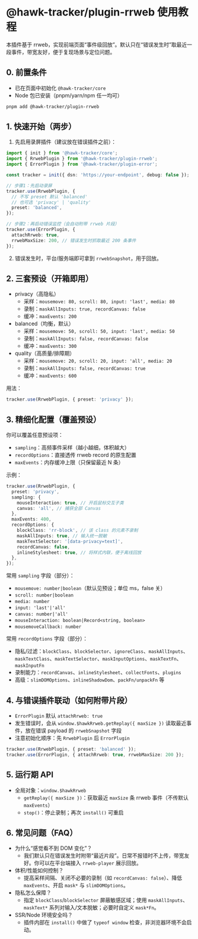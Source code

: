 # @hawk-tracker/plugin-rrweb 使用教程

本插件基于 rrweb，实现前端页面“事件级回放”。默认只在“错误发生时”取最近一段事件，带宽友好，便于复现场景与定位问题。

## 0. 前置条件

- 已在页面中初始化 `@hawk-tracker/core`
- Node 包已安装（pnpm/yarn/npm 任一均可）

```bash
pnpm add @hawk-tracker/plugin-rrweb
```

## 1. 快速开始（两步）

1. 先启用录屏插件（建议放在错误插件之前）：

```ts
import { init } from '@hawk-tracker/core';
import { RrwebPlugin } from '@hawk-tracker/plugin-rrweb';
import { ErrorPlugin } from '@hawk-tracker/plugin-error';

const tracker = init({ dsn: 'https://your-endpoint', debug: false });

// 步骤1：先启动录屏
tracker.use(RrwebPlugin, {
  // 不写 preset 默认 'balanced'
  // 也可选 'privacy' | 'quality'
  preset: 'balanced',
});

// 步骤2：再启动错误监控（会自动附带 rrweb 片段）
tracker.use(ErrorPlugin, {
  attachRrweb: true,
  rrwebMaxSize: 200, // 错误发生时抓取最近 200 条事件
});
```

2. 错误发生时，平台/服务端即可拿到 `rrwebSnapshot`，用于回放。

## 2. 三套预设（开箱即用）

- privacy（高隐私）
  - 采样：`mousemove: 80, scroll: 80, input: 'last', media: 80`
  - 录制：`maskAllInputs: true, recordCanvas: false`
  - 缓冲：`maxEvents: 200`
- balanced（均衡，默认）
  - 采样：`mousemove: 50, scroll: 50, input: 'last', media: 50`
  - 录制：`maskAllInputs: false, recordCanvas: false`
  - 缓冲：`maxEvents: 300`
- quality（高质量/排障期）
  - 采样：`mousemove: 20, scroll: 20, input: 'all', media: 20`
  - 录制：`maskAllInputs: false, recordCanvas: true`
  - 缓冲：`maxEvents: 600`

用法：

```ts
tracker.use(RrwebPlugin, { preset: 'privacy' });
```

## 3. 精细化配置（覆盖预设）

你可以覆盖任意预设项：

- `sampling`：高频事件采样（越小越细，体积越大）
- `recordOptions`：直接透传 rrweb record 的原生配置
- `maxEvents`：内存缓冲上限（只保留最近 N 条）

示例：

```ts
tracker.use(RrwebPlugin, {
  preset: 'privacy',
  sampling: {
    mouseInteraction: true, // 开启鼠标交互子类
    canvas: 'all', // 捕获全部 Canvas
  },
  maxEvents: 400,
  recordOptions: {
    blockClass: 'rr-block', // 该 class 的元素不录制
    maskAllInputs: true, // 输入统一脱敏
    maskTextSelector: '[data-privacy=text]',
    recordCanvas: false,
    inlineStylesheet: true, // 将样式内联，便于离线回放
  },
});
```

常用 `sampling` 字段（部分）：

- `mousemove: number|boolean`（默认见预设；单位 ms，false 关）
- `scroll: number|boolean`
- `media: number`
- `input: 'last'|'all'`
- `canvas: number|'all'`
- `mouseInteraction: boolean|Record<string, boolean>`
- `mousemoveCallback: number`

常用 `recordOptions` 字段（部分）：

- 隐私/过滤：`blockClass`、`blockSelector`、`ignoreClass`、`maskAllInputs`、`maskTextClass`、`maskTextSelector`、`maskInputOptions`、`maskTextFn`、`maskInputFn`
- 录制能力：`recordCanvas`、`inlineStylesheet`、`collectFonts`、`plugins`
- 高级：`slimDOMOptions`、`inlineShadowDom`、`packFn/unpackFn` 等

## 4. 与错误插件联动（如何附带片段）

- `ErrorPlugin` 默认 `attachRrweb: true`
- 发生错误时，会从 `window.$hawkRrweb.getReplay({ maxSize })` 读取最近事件，放在错误 payload 的 `rrwebSnapshot` 字段
- 注意初始化顺序：先 `RrwebPlugin` 后 `ErrorPlugin`

```ts
tracker.use(RrwebPlugin, { preset: 'balanced' });
tracker.use(ErrorPlugin, { attachRrweb: true, rrwebMaxSize: 200 });
```

## 5. 运行期 API

- 全局对象：`window.$hawkRrweb`
  - `getReplay({ maxSize })`：获取最近 `maxSize` 条 rrweb 事件（不传默认 `maxEvents`）
  - `stop()`：停止录制；再次 `install()` 可重启

## 6. 常见问题（FAQ）

- 为什么“感觉看不到 DOM 变化”？
  - 我们默认只在错误发生时附带“最近片段”。日常不报错时不上传，带宽友好。你可以在平台端接入 `rrweb-player` 展示回放。
- 体积/性能如何控制？
  - 提高采样间隔、关闭不必要的录制（如 `recordCanvas: false`）、降低 `maxEvents`、开启 `mask*` 与 `slimDOMOptions`。
- 隐私怎么保障？
  - 指定 `blockClass`/`blockSelector` 屏蔽敏感区域；使用 `maskAllInputs`、`maskText*` 系列对输入/文本脱敏；必要时自定义 `mask*Fn`。
- SSR/Node 环境安全吗？
  - 插件内部在 `install()` 中做了 `typeof window` 检查，非浏览器环境不会启动。
